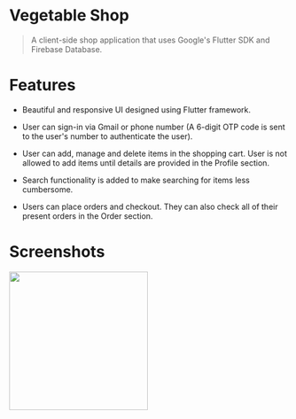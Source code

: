 # Vegetable Shop

> A client-side shop application that uses Google's Flutter SDK and Firebase Database.

# Features

* Beautiful and responsive UI designed using Flutter framework.

* User can sign-in via Gmail or phone number (A 6-digit OTP code is sent to the user's number to authenticate the user).

* User can add, manage and delete items in the shopping cart. User is not allowed to add items until details are provided in the Profile section. 

* Search functionality is added to make searching for items less cumbersome.

* Users can place orders and checkout. They can also check all of their present orders in the Order section.

# Screenshots

<img src = "https://github.com/suriyaakumar/vegetable-app-flutter-client/blob/master/screenshots/cart.jpg" width= 250/>




